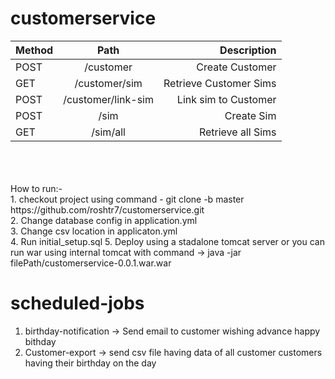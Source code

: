 # customerservice


| Method    |   Path    			| 		 Description 				|
| :---      |     :---:     		|          ---: 					|
|POST		| /customer				|	Create Customer         	    |
|GET		| /customer/sim			|	Retrieve Customer Sims			| 
|POST		| /customer/link-sim	|	Link sim to Customer 			|
|POST		| /sim 					|	Create Sim 						|
|GET		| /sim/all				|	Retrieve all Sims               |


<br /> 
<br /> 
<br /> 
How to run:- <br /> 
1. checkout project using command - git clone -b master https://github.com/roshtr7/customerservice.git <br /> 
2. Change database config in application.yml <br /> 
3. Change csv location in applicaton.yml <br /> 
4. Run initial_setup.sql 
5. Deploy using a stadalone tomcat server or you can run war using internal tomcat with command -> java -jar filePath/customerservice-0.0.1.war.war <br /> 



# scheduled-jobs

1. birthday-notification -> Send email to customer wishing advance happy bithday <br/>
2. Customer-export -> send csv file having data of all customer customers having their birthday on the day <br/> 
